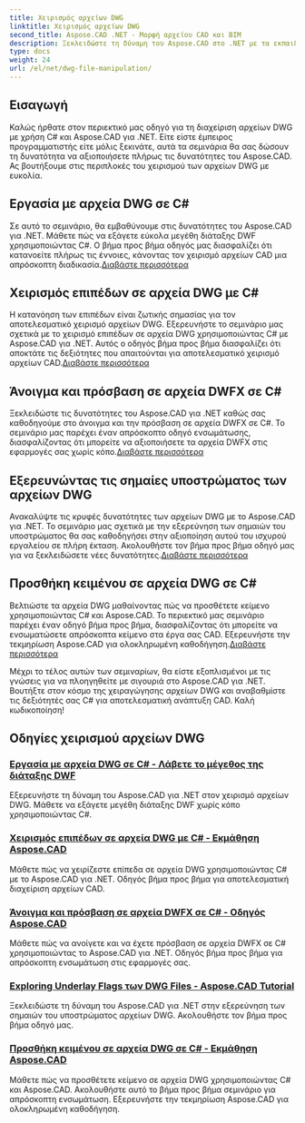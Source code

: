 ```yaml
---
title: Χειρισμός αρχείων DWG
linktitle: Χειρισμός αρχείων DWG
second_title: Aspose.CAD .NET - Μορφή αρχείου CAD και BIM
description: Ξεκλειδώστε τη δύναμη του Aspose.CAD στο .NET με τα εκπαιδευτικά μας προγράμματα DWG. Master C# για αποτελεσματικό χειρισμό CAD, εξαγωγή μεγεθών διάταξης DWF απρόσκοπτα.
type: docs
weight: 24
url: /el/net/dwg-file-manipulation/
---
```


## Εισαγωγή

Καλώς ήρθατε στον περιεκτικό μας οδηγό για τη διαχείριση αρχείων DWG με χρήση C# και Aspose.CAD για .NET. Είτε είστε έμπειρος προγραμματιστής είτε μόλις ξεκινάτε, αυτά τα σεμινάρια θα σας δώσουν τη δυνατότητα να αξιοποιήσετε πλήρως τις δυνατότητες του Aspose.CAD. Ας βουτήξουμε στις περιπλοκές του χειρισμού των αρχείων DWG με ευκολία.

## Εργασία με αρχεία DWG σε C#
 Σε αυτό το σεμινάριο, θα εμβαθύνουμε στις δυνατότητες του Aspose.CAD για .NET. Μάθετε πώς να εξάγετε εύκολα μεγέθη διάταξης DWF χρησιμοποιώντας C#. Ο βήμα προς βήμα οδηγός μας διασφαλίζει ότι κατανοείτε πλήρως τις έννοιες, κάνοντας τον χειρισμό αρχείων CAD μια απρόσκοπτη διαδικασία.[Διαβάστε περισσότερα](./get-size-of-dwf-layout/)

## Χειρισμός επιπέδων σε αρχεία DWG με C#
Η κατανόηση των επιπέδων είναι ζωτικής σημασίας για τον αποτελεσματικό χειρισμό αρχείων DWG. Εξερευνήστε το σεμινάριο μας σχετικά με το χειρισμό επιπέδων σε αρχεία DWG χρησιμοποιώντας C# με Aspose.CAD για .NET. Αυτός ο οδηγός βήμα προς βήμα διασφαλίζει ότι αποκτάτε τις δεξιότητες που απαιτούνται για αποτελεσματικό χειρισμό αρχείων CAD.[Διαβάστε περισσότερα](./support-of-layers/)

## Άνοιγμα και πρόσβαση σε αρχεία DWFX σε C#
 Ξεκλειδώστε τις δυνατότητες του Aspose.CAD για .NET καθώς σας καθοδηγούμε στο άνοιγμα και την πρόσβαση σε αρχεία DWFX σε C#. Το σεμινάριο μας παρέχει έναν απρόσκοπτο οδηγό ενσωμάτωσης, διασφαλίζοντας ότι μπορείτε να αξιοποιήσετε τα αρχεία DWFX στις εφαρμογές σας χωρίς κόπο.[Διαβάστε περισσότερα](./opening-and-accessing-dwfx-files/)

## Εξερευνώντας τις σημαίες υποστρώματος των αρχείων DWG
 Ανακαλύψτε τις κρυφές δυνατότητες των αρχείων DWG με το Aspose.CAD για .NET. Το σεμινάριο μας σχετικά με την εξερεύνηση των σημαιών του υποστρώματος θα σας καθοδηγήσει στην αξιοποίηση αυτού του ισχυρού εργαλείου σε πλήρη έκταση. Ακολουθήστε τον βήμα προς βήμα οδηγό μας για να ξεκλειδώσετε νέες δυνατότητες.[Διαβάστε περισσότερα](./exploring-underlay-flags-of-dwg/)

## Προσθήκη κειμένου σε αρχεία DWG σε C# 
Βελτιώστε τα αρχεία DWG μαθαίνοντας πώς να προσθέτετε κείμενο χρησιμοποιώντας C# και Aspose.CAD. Το περιεκτικό μας σεμινάριο παρέχει έναν οδηγό βήμα προς βήμα, διασφαλίζοντας ότι μπορείτε να ενσωματώσετε απρόσκοπτα κείμενο στα έργα σας CAD. Εξερευνήστε την τεκμηρίωση Aspose.CAD για ολοκληρωμένη καθοδήγηση.[Διαβάστε περισσότερα](./adding-text-to-dwg/)

Μέχρι το τέλος αυτών των σεμιναρίων, θα είστε εξοπλισμένοι με τις γνώσεις για να πλοηγηθείτε με σιγουριά στο Aspose.CAD για .NET. Βουτήξτε στον κόσμο της χειραγώγησης αρχείων DWG και αναβαθμίστε τις δεξιότητές σας C# για αποτελεσματική ανάπτυξη CAD. Καλή κωδικοποίηση!
## Οδηγίες χειρισμού αρχείων DWG
### [Εργασία με αρχεία DWG σε C# - Λάβετε το μέγεθος της διάταξης DWF](./get-size-of-dwf-layout/)
Εξερευνήστε τη δύναμη του Aspose.CAD για .NET στον χειρισμό αρχείων DWG. Μάθετε να εξάγετε μεγέθη διάταξης DWF χωρίς κόπο χρησιμοποιώντας C#.
### [Χειρισμός επιπέδων σε αρχεία DWG με C# - Εκμάθηση Aspose.CAD](./support-of-layers/)
Μάθετε πώς να χειρίζεστε επίπεδα σε αρχεία DWG χρησιμοποιώντας C# με το Aspose.CAD για .NET. Οδηγός βήμα προς βήμα για αποτελεσματική διαχείριση αρχείων CAD.
### [Άνοιγμα και πρόσβαση σε αρχεία DWFX σε C# - Οδηγός Aspose.CAD](./opening-and-accessing-dwfx-files/)
Μάθετε πώς να ανοίγετε και να έχετε πρόσβαση σε αρχεία DWFX σε C# χρησιμοποιώντας το Aspose.CAD για .NET. Οδηγός βήμα προς βήμα για απρόσκοπτη ενσωμάτωση στις εφαρμογές σας.
### [Exploring Underlay Flags των DWG Files - Aspose.CAD Tutorial](./exploring-underlay-flags-of-dwg/)
Ξεκλειδώστε τη δύναμη του Aspose.CAD για .NET στην εξερεύνηση των σημαιών του υποστρώματος αρχείων DWG. Ακολουθήστε τον βήμα προς βήμα οδηγό μας.
### [Προσθήκη κειμένου σε αρχεία DWG σε C# - Εκμάθηση Aspose.CAD](./adding-text-to-dwg/)
Μάθετε πώς να προσθέτετε κείμενο σε αρχεία DWG χρησιμοποιώντας C# και Aspose.CAD. Ακολουθήστε αυτό το βήμα προς βήμα σεμινάριο για απρόσκοπτη ενσωμάτωση. Εξερευνήστε την τεκμηρίωση Aspose.CAD για ολοκληρωμένη καθοδήγηση.